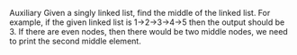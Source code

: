 Auxiliary Given a singly linked list, find the middle of the linked list. For example, if the given linked list is 1->2->3->4->5 then the output should be 3. 
If there are even nodes, then there would be two middle nodes, we need to print the second middle element. 
